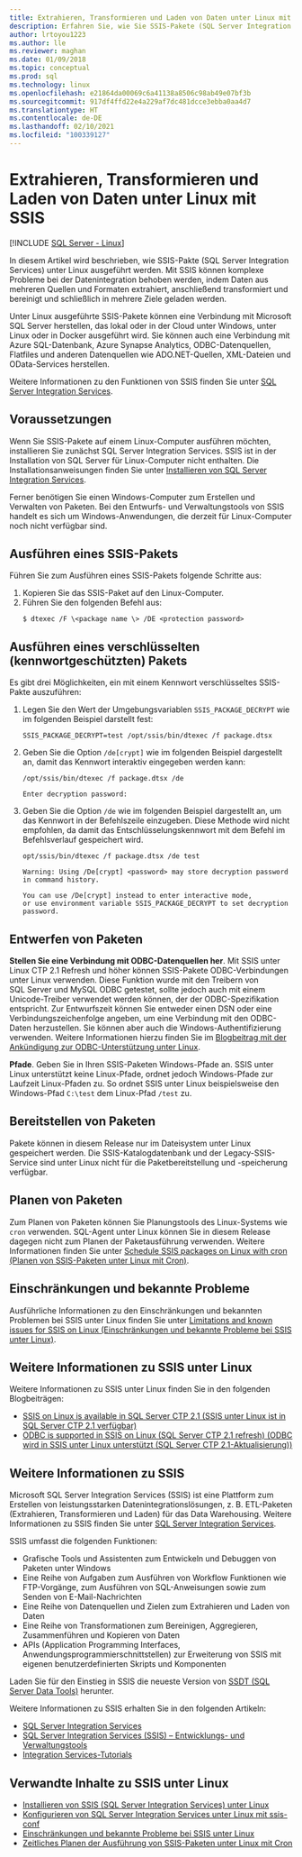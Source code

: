 ```yaml
---
title: Extrahieren, Transformieren und Laden von Daten unter Linux mit SSIS
description: Erfahren Sie, wie Sie SSIS-Pakete (SQL Server Integration Services) unter Linux ausführen. Erfahren Sie auch, wo Sie weitere Informationen zu den Funktionen von SSIS finden.
author: lrtoyou1223
ms.author: lle
ms.reviewer: maghan
ms.date: 01/09/2018
ms.topic: conceptual
ms.prod: sql
ms.technology: linux
ms.openlocfilehash: e21864da00069c6a41138a8506c98ab49e07bf3b
ms.sourcegitcommit: 917df4ffd22e4a229af7dc481dcce3ebba0aa4d7
ms.translationtype: HT
ms.contentlocale: de-DE
ms.lasthandoff: 02/10/2021
ms.locfileid: "100339127"
---
```

# <a name="extract-transform-and-load-data-on-linux-with-ssis"></a>Extrahieren, Transformieren und Laden von Daten unter Linux mit SSIS

[!INCLUDE [SQL Server - Linux](../includes/applies-to-version/sql-linux.md)]

In diesem Artikel wird beschrieben, wie SSIS-Pakte (SQL Server Integration Services) unter Linux ausgeführt werden. Mit SSIS können komplexe Probleme bei der Datenintegration behoben werden, indem Daten aus mehreren Quellen und Formaten extrahiert, anschließend transformiert und bereinigt und schließlich in mehrere Ziele geladen werden. 

Unter Linux ausgeführte SSIS-Pakete können eine Verbindung mit Microsoft SQL Server herstellen, das lokal oder in der Cloud unter Windows, unter Linux oder in Docker ausgeführt wird. Sie können auch eine Verbindung mit Azure SQL-Datenbank, Azure Synapse Analytics, ODBC-Datenquellen, Flatfiles und anderen Datenquellen wie ADO.NET-Quellen, XML-Dateien und OData-Services herstellen.

Weitere Informationen zu den Funktionen von SSIS finden Sie unter [SQL Server Integration Services](../integration-services/sql-server-integration-services.md).

## <a name="prerequisites"></a>Voraussetzungen

Wenn Sie SSIS-Pakete auf einem Linux-Computer ausführen möchten, installieren Sie zunächst SQL Server Integration Services. SSIS ist in der Installation von SQL Server für Linux-Computer nicht enthalten. Die Installationsanweisungen finden Sie unter [Installieren von SQL Server Integration Services](sql-server-linux-setup-ssis.md).

Ferner benötigen Sie einen Windows-Computer zum Erstellen und Verwalten von Paketen. Bei den Entwurfs- und Verwaltungstools von SSIS handelt es sich um Windows-Anwendungen, die derzeit für Linux-Computer noch nicht verfügbar sind. 

## <a name="run-an-ssis-package"></a>Ausführen eines SSIS-Pakets

Führen Sie zum Ausführen eines SSIS-Pakets folgende Schritte aus:

1.  Kopieren Sie das SSIS-Paket auf den Linux-Computer.
2.  Führen Sie den folgenden Befehl aus:
    ```
    $ dtexec /F \<package name \> /DE <protection password>
    ```

## <a name="run-an-encrypted-password-protected-package"></a>Ausführen eines verschlüsselten (kennwortgeschützten) Pakets
Es gibt drei Möglichkeiten, ein mit einem Kennwort verschlüsseltes SSIS-Pakte auszuführen:

1.  Legen Sie den Wert der Umgebungsvariablen `SSIS_PACKAGE_DECRYPT` wie im folgenden Beispiel darstellt fest:

    ```
    SSIS_PACKAGE_DECRYPT=test /opt/ssis/bin/dtexec /f package.dtsx
    ```

2.  Geben Sie die Option `/de[crypt]` wie im folgenden Beispiel dargestellt an, damit das Kennwort interaktiv eingegeben werden kann:

    ```
    /opt/ssis/bin/dtexec /f package.dtsx /de
    
    Enter decryption password:
    ```

3.  Geben Sie die Option `/de` wie im folgenden Beispiel dargestellt an, um das Kennwort in der Befehlszeile einzugeben. Diese Methode wird nicht empfohlen, da damit das Entschlüsselungskennwort mit dem Befehl im Befehlsverlauf gespeichert wird.

    ```
    opt/ssis/bin/dtexec /f package.dtsx /de test
    
    Warning: Using /De[crypt] <password> may store decryption password in command history.
    
    You can use /De[crypt] instead to enter interactive mode,
    or use environment variable SSIS_PACKAGE_DECRYPT to set decryption password.
    ```

## <a name="design-packages"></a>Entwerfen von Paketen

**Stellen Sie eine Verbindung mit ODBC-Datenquellen her**. Mit SSIS unter Linux CTP 2.1 Refresh und höher können SSIS-Pakete ODBC-Verbindungen unter Linux verwenden. Diese Funktion wurde mit den Treibern von SQL Server und MySQL ODBC getestet, sollte jedoch auch mit einem Unicode-Treiber verwendet werden können, der der ODBC-Spezifikation entspricht. Zur Entwurfszeit können Sie entweder einen DSN oder eine Verbindungszeichenfolge angeben, um eine Verbindung mit den ODBC-Daten herzustellen. Sie können aber auch die Windows-Authentifizierung verwenden. Weitere Informationen hierzu finden Sie im [Blogbeitrag mit der Ankündigung zur ODBC-Unterstützung unter Linux](https://blogs.msdn.microsoft.com/ssis/2017/06/16/odbc-is-supported-in-ssis-on-linux-ssis-helsinki-ctp2-1-refresh/).

**Pfade**. Geben Sie in Ihren SSIS-Paketen Windows-Pfade an. SSIS unter Linux unterstützt keine Linux-Pfade, ordnet jedoch Windows-Pfade zur Laufzeit Linux-Pfaden zu. So ordnet SSIS unter Linux beispielsweise den Windows-Pfad `C:\test` dem Linux-Pfad `/test` zu.

## <a name="deploy-packages"></a>Bereitstellen von Paketen
Pakete können in diesem Release nur im Dateisystem unter Linux gespeichert werden. Die SSIS-Katalogdatenbank und der Legacy-SSIS-Service sind unter Linux nicht für die Paketbereitstellung und -speicherung verfügbar.

## <a name="schedule-packages"></a>Planen von Paketen
Zum Planen von Paketen können Sie Planungstools des Linux-Systems wie `cron` verwenden. SQL-Agent unter Linux können Sie in diesem Release dagegen nicht zum Planen der Paketausführung verwenden. Weitere Informationen finden Sie unter [Schedule SSIS packages on Linux with cron (Planen von SSIS-Paketen unter Linux mit Cron)](sql-server-linux-schedule-ssis-packages.md).

## <a name="limitations-and-known-issues"></a>Einschränkungen und bekannte Probleme

Ausführliche Informationen zu den Einschränkungen und bekannten Problemen bei SSIS unter Linux finden Sie unter [Limitations and known issues for SSIS on Linux (Einschränkungen und bekannte Probleme bei SSIS unter Linux)](sql-server-linux-ssis-known-issues.md).

## <a name="more-info-about-ssis-on-linux"></a>Weitere Informationen zu SSIS unter Linux

Weitere Informationen zu SSIS unter Linux finden Sie in den folgenden Blogbeiträgen:

-   [SSIS on Linux is available in SQL Server CTP 2.1 (SSIS unter Linux ist in SQL Server CTP 2.1 verfügbar)](https://blogs.msdn.microsoft.com/ssis/2017/05/17/ssis-helsinki-is-available-in-sql-server-vnext-ctp2-1/)
-   [ODBC is supported in SSIS on Linux (SQL Server CTP 2.1 refresh) (ODBC wird in SSIS unter Linux unterstützt (SQL Server CTP 2.1-Aktualisierung))](https://blogs.msdn.microsoft.com/ssis/2017/06/16/odbc-is-supported-in-ssis-on-linux-ssis-helsinki-ctp2-1-refresh/)

## <a name="more-info-about-ssis"></a>Weitere Informationen zu SSIS

Microsoft SQL Server Integration Services (SSIS) ist eine Plattform zum Erstellen von leistungsstarken Datenintegrationslösungen, z. B. ETL-Paketen (Extrahieren, Transformieren und Laden) für das Data Warehousing. Weitere Informationen zu SSIS finden Sie unter [SQL Server Integration Services](../integration-services/sql-server-integration-services.md).

SSIS umfasst die folgenden Funktionen:
- Grafische Tools und Assistenten zum Entwickeln und Debuggen von Paketen unter Windows
- Eine Reihe von Aufgaben zum Ausführen von Workflow Funktionen wie FTP-Vorgänge, zum Ausführen von SQL-Anweisungen sowie zum Senden von E-Mail-Nachrichten
- Eine Reihe von Datenquellen und Zielen zum Extrahieren und Laden von Daten
- Eine Reihe von Transformationen zum Bereinigen, Aggregieren, Zusammenführen und Kopieren von Daten
- APIs (Application Programming Interfaces, Anwendungsprogrammierschnittstellen) zur Erweiterung von SSIS mit eigenen benutzerdefinierten Skripts und Komponenten

Laden Sie für den Einstieg in SSIS die neueste Version von [SSDT (SQL Server Data Tools)](../integration-services/ssis-how-to-create-an-etl-package.md) herunter.

Weitere Informationen zu SSIS erhalten Sie in den folgenden Artikeln:
- [SQL Server Integration Services](../integration-services/sql-server-integration-services.md)
- [SQL Server Integration Services (SSIS) – Entwicklungs- und Verwaltungstools](../integration-services/integration-services-ssis-development-and-management-tools.md)
- [Integration Services-Tutorials](../integration-services/integration-services-tutorials.md)

## <a name="related-content-about-ssis-on-linux"></a>Verwandte Inhalte zu SSIS unter Linux
-   [Installieren von SSIS (SQL Server Integration Services) unter Linux](sql-server-linux-setup-ssis.md)
-   [Konfigurieren von SQL Server Integration Services unter Linux mit ssis-conf](sql-server-linux-configure-ssis.md)
-   [Einschränkungen und bekannte Probleme bei SSIS unter Linux](sql-server-linux-ssis-known-issues.md)
-   [Zeitliches Planen der Ausführung von SSIS-Paketen unter Linux mit Cron](sql-server-linux-schedule-ssis-packages.md)